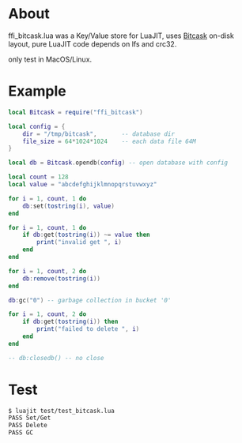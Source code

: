 

# About

ffi_bitcask.lua was a Key/Value store for LuaJIT, uses [Bitcask](https://en.wikipedia.org/wiki/Bitcask)  on-disk layout, pure LuaJIT code depends on lfs and crc32.

only test in MacOS/Linux.

# Example

```lua
local Bitcask = require("ffi_bitcask")

local config = {
    dir = "/tmp/bitcask",       -- database dir
    file_size = 64*1024*1024    -- each data file 64M
}

local db = Bitcask.opendb(config) -- open database with config

local count = 128
local value = "abcdefghijklmnopqrstuvwxyz"

for i = 1, count, 1 do
    db:set(tostring(i), value)
end

for i = 1, count, 1 do
    if db:get(tostring(i)) ~= value then
        print("invalid get ", i)
    end
end

for i = 1, count, 2 do
    db:remove(tostring(i))
end

db:gc("0") -- garbage collection in bucket '0'

for i = 1, count, 2 do
    if db:get(tostring(i)) then
        print("failed to delete ", i)
    end
end

-- db:closedb() -- no close

```

# Test

```bash
$ luajit test/test_bitcask.lua
PASS Set/Get
PASS Delete
PASS GC
```

